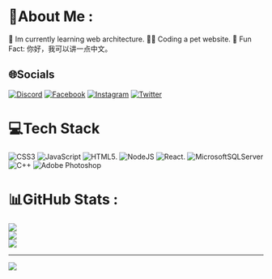 # 💫About Me :
🧐 Im currently learning web architecture.
👨‍💻 Coding a pet website.
🎉 Fun Fact: 你好，我可以讲一点中文。

## 🌐Socials
[![Discord](https://img.shields.io/badge/Discord-%237289DA.svg?logo=discord&logoColor=white)](htttps://discord.gg/https://discord.gg/SazqRS3c) [![Facebook](https://img.shields.io/badge/Facebook-%231877F2.svg?logo=Facebook&logoColor=white)](https://facebook.com/https://www.facebook.com/profile.php?id=100073645309865) [![Instagram](https://img.shields.io/badge/Instagram-%23E4405F.svg?logo=Instagram&logoColor=white)](https://instagram.com/https://www.instagram.com/kn_tuong_/) [![Twitter](https://img.shields.io/badge/Twitter-%231DA1F2.svg?logo=Twitter&logoColor=white)](https://twitter.com/https://twitter.com/KIeNTuoNGTRiNH) 

# 💻Tech Stack
![CSS3](https://img.shields.io/badge/css3-%231572B6.svg?style=for-the-badge&logo=css3&logoColor=white) ![JavaScript](https://img.shields.io/badge/javascript-%23323330.svg?style=for-the-badge&logo=javascript&logoColor=%23F7DF1E) ![HTML5](https://img.shields.io/badge/html5-%23E34F26.svg?style=for-the-badge&logo=html5&logoColor=white). 
![NodeJS](https://img.shields.io/badge/node.js-6DA55F?style=for-the-badge&logo=node.js&logoColor=white) ![React](https://img.shields.io/badge/react-%2320232a.svg?style=for-the-badge&logo=react&logoColor=%2361DAFB). ![MicrosoftSQLServer](https://img.shields.io/badge/Microsoft%20SQL%20Sever-CC2927?style=for-the-badge&logo=microsoft%20sql%20server&logoColor=white) ![C++](https://img.shields.io/badge/c++-%2300599C.svg?style=for-the-badge&logo=c%2B%2B&logoColor=white) 
![Adobe Photoshop](https://img.shields.io/badge/adobephotoshop-%2331A8FF.svg?style=for-the-badge&logo=adobephotoshop&logoColor=white) 
# 📊GitHub Stats :
![](https://github-readme-stats.vercel.app/api?username=Tuong22&theme=radical&hide_border=false&include_all_commits=false&count_private=false)<br/>
![](https://github-readme-streak-stats.herokuapp.com/?user=Tuong22&theme=radical&hide_border=false)<br/>
![](https://github-readme-stats.vercel.app/api/top-langs/?username=Tuong22&theme=radical&hide_border=false&include_all_commits=false&count_private=false&layout=compact)

---
[![](https://visitcount.itsvg.in/api?id=Tuong22&icon=0&color=10)](https://visitcount.itsvg.in)
